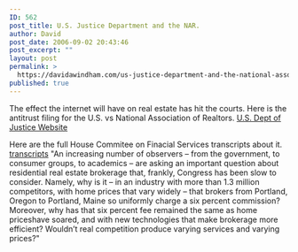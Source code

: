 ```yaml
---
ID: 562
post_title: U.S. Justice Department and the NAR.
author: David
post_date: 2006-09-02 20:43:46
post_excerpt: ""
layout: post
permalink: >
  https://davidawindham.com/us-justice-department-and-the-national-association-of-realtors/
published: true
---
```

The effect the internet will have on real estate has hit the courts.
Here is the antitrust filing for the U.S. vs National Association of Realtors.
<a href="http://www.usdoj.gov/atr/cases/nar.htm">U.S. Dept of Justice Website</a>

Here are the full House Commitee on Finacial Services transcripts about it.
<a href="http://financialservices.house.gov/hearings.asp?formmode=detail&hearing=497">transcripts</a>
"An increasing number of observers – from the government, to consumer groups, to academics – are asking an important question about residential real estate brokerage that, frankly, Congress has been slow to consider. Namely, why is it – in an industry with more than 1.3 million competitors, with home prices that vary widely – that brokers from Portland, Oregon to Portland, Maine so uniformly charge a six percent commission? Moreover, why has that six percent fee remained the same as home priceshave soared, and with new technologies that make brokerage more efficient? Wouldn’t real competition produce varying services and varying prices?"